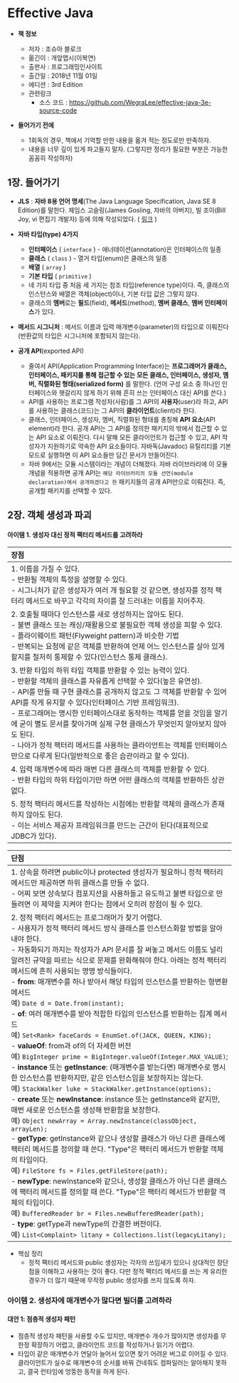 # Effective Java

- **책 정보**
  - 저자 : 조슈아 블로크
  - 옮긴이 : 개앞맵시(이복연)
  - 출판사 : 프로그래밍인사이트
  - 출간일 : 2018년 11월 01일
  - 에디션 : 3rd Edition
  - 관련링크
    - 소스 코드 : https://github.com/WegraLee/effective-java-3e-source-code

- **들어가기 전에** 
  - 1회독의 경우, 책에서 기억할 만한 내용을 옮겨 적는 정도로만 만족하자. 
  - 내용을 너무 깊이 있게 파고들지 말자. (그렇지만 정리가 필요한 부분은 가능한 꼼꼼히 작성하자)



## 1장. 들어가기

- **JLS** : **자바 8용 언어 명세**(The Java Language Specification, Java SE 8 Edition)를 말한다. 제임스 고슬링(James Gosling, 자바의 아버지), 빌 조이(Bill Joy, vi 편집기 개발자) 등에 의해 작성되었다. ( [링크](https://docs.oracle.com/javase/specs/jls/se8/html/index.html) )

- **자바 타입(type) 4가지**
  - **인터페이스** ( `interface` ) - 애너테이션(annotation)은 인터페이스의 일종
  - **클래스** ( `class` ) - 열거 타입(enum)은 클래스의 일종
  - **배열** ( `array` )
  - **기본 타입** ( `primitive` )
  - 네 가지 타입 중 처음 세 가지는 참조 타입(reference type)이다. 즉, 클래스의 인스턴스와 배열은 객체(object)이나, 기본 타입 값은 그렇지 않다.
  - 클래스의 **멤버**로는 **필드**(field), **메서드**(method), **멤버 클래스**, **멤버 인터페이스**가 있다. 

- **메서드 시그니처** : 메서드 이름과 입력 매개변수(parameter)의 타입으로 이뤄진다(반환값의 타입은 시그니처에 포함되지 않는다).

- **공개 API**(exported API)
  - 줄여서 API(Application Programming Interface)는 **프로그래머가 클래스, 인터페이스, 패키지를 통해 접근할 수 있는 모든 클래스, 인터페이스, 생성자, 멤버, 직렬화된 형태(serialized form)** 를 말한다. (언어 구성 요소 중 하나인 인터페이스와 헷갈리지 않게 하기 위해 흔히 쓰는 인터페이스 대신 API를 쓴다.) 
  - API를 사용하는 프로그램 작성자(사람)를 그 API의 **사용자**(user)라 하고, API를 사용하는 클래스(코드)는 그 API의 **클라이언트**(client)라 한다.
  - 클래스, 인터페이스, 생성자, 멤버, 직렬화된 형태를 총칭해 **API 요소**(API element)라 한다. 공개 API는 그 API를 정의한 패키지의 밖에서 접근할 수 있는 API 요소로 이뤄진다. 다시 말해 모든 클라이언트가 접근할 수 있고, API 작성자가 지원하기로 약속한 API 요소들이다. 자바독(Javadoc) 유틸리티를 기본 모드로 실행하면 이 API 요소들만 담긴 문서가 만들어진다.
  - 자바 9에서는 모듈 시스템이라는 개념이 더해졌다. 자바 라이브러리에 이 모듈 개념을 적용하면 공개 API는 `해당 라이브러리의 모듈 선언(module declaration)에서 공개하겠다고 한` 패키지들의 공개 API만으로 이뤄진다. 즉, 공개할 패키지를 선택할 수 있다.



## 2장. 객체 생성과 파괴

#### 아이템 1. 생성자 대신 정적 팩터리 메서드를 고려하라

| 장점                                                         |
| :----------------------------------------------------------- |
| 1. 이름을 가질 수 있다. <br />- 반환될 객체의 특정을 설명할 수 있다.<br />- 시그니처가 같은 생성자가 여러 개 필요할 것 같으면, 생성자를 정적 팩터리 메서드로 바꾸고 각각의 차이를 잘 드러내는 이름을 지어주자. |
| 2. 호출될 때마다 인스턴스를 새로 생성하지는 않아도 된다.<br />- 불변 클래스 또는 캐싱/재활용으로 불필요한 객체 생성을 피할 수 있다.<br />- 플라이웨이트 패턴(Flyweight pattern)과 비슷한 기법<br />- 반복되는 요청에 같은 객체를 반환하여 언제 어느 인스턴스를 살아 있게 할지를 철저히 통제할 수 있다(인스턴스 통제 클래스). |
| 3. 반환 타입의 하위 타입 객체를 반환할 수 있는 능력이 있다.<br />- 반환할 객체의 클래스를 자유롭게 선택할 수 있다(높은 유연성).<br />- API를 만들 때 구현 클래스를 공개하지 않고도 그 객체를 반환할 수 있어 API를 작게 유지할 수 있다(인터페이스 기반 프레임워크).<br />- 프로그래머는 명시한 인터페이스대로 동작하는 객체를 얻을 것임을 알기에 굳이 별도 문서를 찾아가며 실제 구현 클래스가 무엇인지 알아보지 않아도 된다.<br />- 나아가 정적 팩터리 메서드를 사용하는 클라이언트는 객체를 인터페이스만으로 다루게 된다(일반적으로 좋은 습관이라고 할 수 있다). |
| 4. 입력 매개변수에 따라 매번 다른 클래스의 객체를 반환할 수 있다.<br />- 반환 타입의 하위 타입이기만 하면 어떤 클래스의 객체를 반환하든 상관없다. |
| 5. 정적 팩터리 메서드를 작성하는 시점에는 반환할 객체의 클래스가 존재하지 않아도 된다.<br />- 이는 서비스 제공자 프레임워크를 만드는 근간이 된다(대표적으로 JDBC가 있다). |



| 단점                                                         |
| :----------------------------------------------------------- |
| 1. 상속을 하려면 public이나 protected 생성자가 필요하니 정적 팩터리 메서드만 제공하면 하위 클래스를 만들 수 없다.<br />- 어찌 보면 상속보다 컴포지션을 사용하돌고 유도하고 불변 타입으로 만들려면 이 제약을 지켜야 한다는 점에서 오히려 장점이 될 수 있다. |
| 2. 정적 팩터리 메서드는 프로그래머가 찾기 어렵다.<br />- 사용자가 정적 팩터리 메서드 방식 클래스를 인스턴스화할 방법을 알아내야 한다.<br />- 자동화되기 까지는 작성자가 API 문서를 잘 써놓고 메서드 이름도 널리 알려진 규약을 따르는 식으로 문제를 완화해줘야 한다. 아래는 정적 팩터리 메서드에 흔히 사용되는 명명 방식들이다.<br />- **from**: 매개변수를 하나 받아서 해당 타입의 인스턴스를 반환하는 형변환 메서드<br />  예) `Date d = Date.from(instant);`<br />- **of**: 여러 매개변수를 받아 적합한 타입의 인스턴스를 반환하는 집계 메서드<br />  예) `Set<Rank> faceCards = EnumSet.of(JACK, QUEEN, KING);` <br />- **valueOf**: from과 of의 더 자세한 버전<br />  예) `BigInteger prime = BigInteger.valueOf(Integer.MAX_VALUE)`;  <br />- **instance** 또는 **getInstance**: (매개변수를 받는다면) 매개변수로 명시한 인스턴스를 반환하지만, 같은 인스턴스임을 보장하지는 않는다.<br />  예) `StackWalker luke = StackWalker.getInstance(options);` <br />- **create** 또는 **newInstance**: instance 또는 getInstance와 같지만, 매번 새로운 인스턴스를 생성해 반환함을 보장한다.<br />  예) `Object newArray = Array.newInstance(classObject, arrayLen);` <br />- **getType**: getInstance와 같으나 생성할 클래스가 아닌 다른 클래스에 팩터리 메서드를 정의할 때 쓴다. "Type"은 팩터리 메서드가 반환할 객체의 타입이다.<br />  예) `FileStore fs = Files.getFileStore(path);` <br />- **newType**: newInstance와 같으나, 생성할 클래스가 아닌 다른 클래스에 팩터리 메서드를 정의할 때 쓴다. "Type"은 팩터리 메서드가 반환할 객체의 타입이다.<br />  예) `BufferedReader br = Files.newBufferedReader(path);` <br />- **type**: getType과 newType의 간결한 버전이다.<br />  예) `List<Complaint> litany = Collections.list(legacyLitany);` |

- 핵심 정리
  - 정적 팩터리 메서드와 public 생성자는 각자의 쓰임새가 있으니 상대적인 장단점을 이해하고 사용하는 것이 좋다. 다만 정적 팩터리 메서드를 쓰는 게 유리한 경우가 더 많기 때문에 무작정 public 생성자를 쓰지 않도록 하자.


### 아이템 2. 생성자에 매개변수가 많다면 빌더를 고려하라

#### 대안 1: 점층적 생성자 패턴

- 점층적 생성자 패턴을 사용할 수도 있지만, 매개변수 개수가 많아지면 생성자를 무한정 확장하기 어렵고, 클라이언트 코드를 작성하거나 읽기가 어렵다.
- 타입이 같은 매개변수가 연달아 늘어서 있으면 찾기 어려운 버그로 이어질 수 있다. 클라이언트가 실수로 매개변수의 순서를 바꿔 건네줘도 컴파일러는 알아채지 못하고, 결국 런타임에 엉뚱한 동작을 하게 된다.

